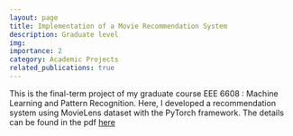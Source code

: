 ```yaml
---
layout: page
title: Implementation of a Movie Recommendation System
description: Graduate level
img: 
importance: 2
category: Academic Projects
related_publications: true
---
```


This is the final-term project of my graduate course EEE 6608 : Machine Learning and Pattern Recognition. Here, I developed a recommendation system using MovieLens dataset with the PyTorch framework. The details can be found in the pdf [here][LINK]



[LINK]:https://drive.google.com/file/d/1LB5xJIIgQaJzWCPVgvUMAHO9gGPcVgsT/view?usp=sharing